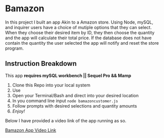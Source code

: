 # Bamazon
In this project I built an app Akin to a Amazon store. Using Node, mySQL, and inquirer users have a choice of mutiple options that they can select. When they choose their desired item by ID, they then choose the quantity and the app will calculate their total price. If the database does not have contain the quantity the user selected the app will notify and reset the store program.

## Instruction Breakdown
This app **requires mySQL workbench || Sequel Pro && Mamp**

1. Clone this Repo into your local system
2. Use 
3. Open your Terminal/Bash and direct into your desired location
4. In you command line input `node bamazoncustomer.js`
5. Follow prompts with desired selections and quantity amounts
6. _Enjoy!_

Below I have provided a video link of the app running as so.

[Bamazon App Video Link](https://drive.google.com/file/d/1vEovHwhkIbxyM1SiHQWStZBrUpG2zj3_/view)
